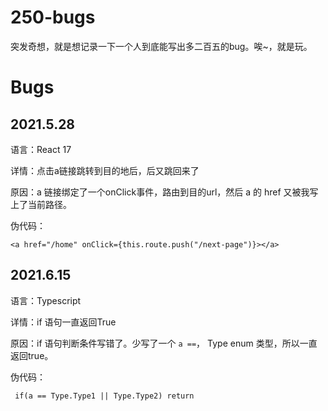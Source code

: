 # 250-bugs
突发奇想，就是想记录一下一个人到底能写出多二百五的bug。唉~，就是玩。

# Bugs

## 2021.5.28
语言：React 17

详情：点击a链接跳转到目的地后，后又跳回来了

原因：a 链接绑定了一个onClick事件，路由到目的url，然后 a 的 href 又被我写上了当前路径。

伪代码：

  ```
  <a href="/home" onClick={this.route.push("/next-page")}></a>
  ```

## 2021.6.15
语言：Typescript

详情：if 语句一直返回True

原因：if 语句判断条件写错了。少写了一个 `a ==`， Type enum 类型，所以一直返回true。

伪代码：

  ```
   if(a == Type.Type1 || Type.Type2) return
  ```

